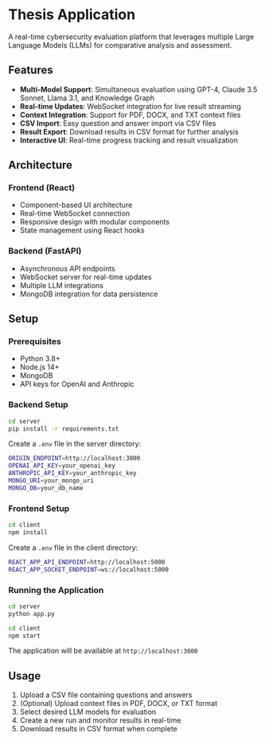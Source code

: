 # Thesis Application

A real-time cybersecurity evaluation platform that leverages multiple Large Language Models (LLMs) for comparative analysis and assessment.

## Features

- **Multi-Model Support**: Simultaneous evaluation using GPT-4, Claude 3.5 Sonnet, Llama 3.1, and Knowledge Graph
- **Real-time Updates**: WebSocket integration for live result streaming
- **Context Integration**: Support for PDF, DOCX, and TXT context files
- **CSV Import**: Easy question and answer import via CSV files
- **Result Export**: Download results in CSV format for further analysis
- **Interactive UI**: Real-time progress tracking and result visualization

## Architecture

### Frontend (React)
- Component-based UI architecture
- Real-time WebSocket connection
- Responsive design with modular components
- State management using React hooks

### Backend (FastAPI)
- Asynchronous API endpoints
- WebSocket server for real-time updates
- Multiple LLM integrations
- MongoDB integration for data persistence

## Setup

### Prerequisites
- Python 3.8+
- Node.js 14+
- MongoDB
- API keys for OpenAI and Anthropic

### Backend Setup
```bash
cd server
pip install -r requirements.txt
```

Create a `.env` file in the server directory:

```bash
ORIGIN_ENDPOINT=http://localhost:3000
OPENAI_API_KEY=your_openai_key
ANTHROPIC_API_KEY=your_anthropic_key
MONGO_URI=your_mongo_uri
MONGO_DB=your_db_name
```

### Frontend Setup
```bash
cd client
npm install
```


Create a `.env` file in the client directory:

```bash
REACT_APP_API_ENDPOINT=http://localhost:5000
REACT_APP_SOCKET_ENDPOINT=ws://localhost:5000
```

### Running the Application
```bash
cd server
python app.py
```
```bash
cd client
npm start
```

The application will be available at `http://localhost:3000`

## Usage

1. Upload a CSV file containing questions and answers
2. (Optional) Upload context files in PDF, DOCX, or TXT format
3. Select desired LLM models for evaluation
4. Create a new run and monitor results in real-time
5. Download results in CSV format when complete
